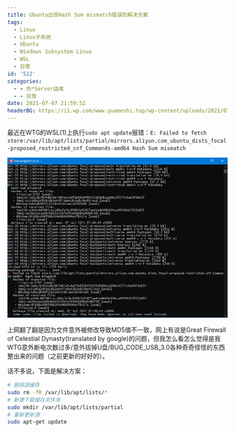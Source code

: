 ```yaml
---
title: Ubuntu出现Hash Sum mismatch错误的解决方案
tags:
  - Linux
  - Linux子系统
  - Ubuntu
  - Windows Subsystem Linux
  - WSL
  - 日常
id: '522'
categories:
  - - 伪*Server运维
  - - 日常
date: 2021-07-07 21:59:52
headerBG: https://i1.wp.com/www.yuameshi.top/wp-content/uploads/2021/07/%E5%B1%8F%E5%B9%95%E6%88%AA%E5%9B%BE-2021-07-07-215720.png?fit=720%2C205&ssl=1
---
```


最近在WTG的WSL(1)上执行`sudo apt update`报错：`E: Failed to fetch store:/var/lib/apt/lists/partial/mirrors.aliyun.com_ubuntu_dists_focal-proposed_restricted_cnf_Commands-amd64 Hash Sum mismatch`

![](/wp-content/uploads/2021/07/image.png)

上网翻了翻是因为文件意外被修改导致MD5值不一致，网上有说是Great Firewall of Celestial Dynasty(translated by google)的问题，但我怎么看怎么觉得是我WTG意外断电次数过多/意外拔掉U盘/BUG\_CODE\_USB\_3.0各种奇奇怪怪的东西整出来的问题（之前更新的好好的）。

话不多说，下面是解决方案：

```bash
# 删除源缓存
sudo rm -fR /var/lib/apt/lists/*
# 新建下载缓存文件夹
sudo mkdir /var/lib/apt/lists/partial
# 重新更新源
sudo apt-get update 
```